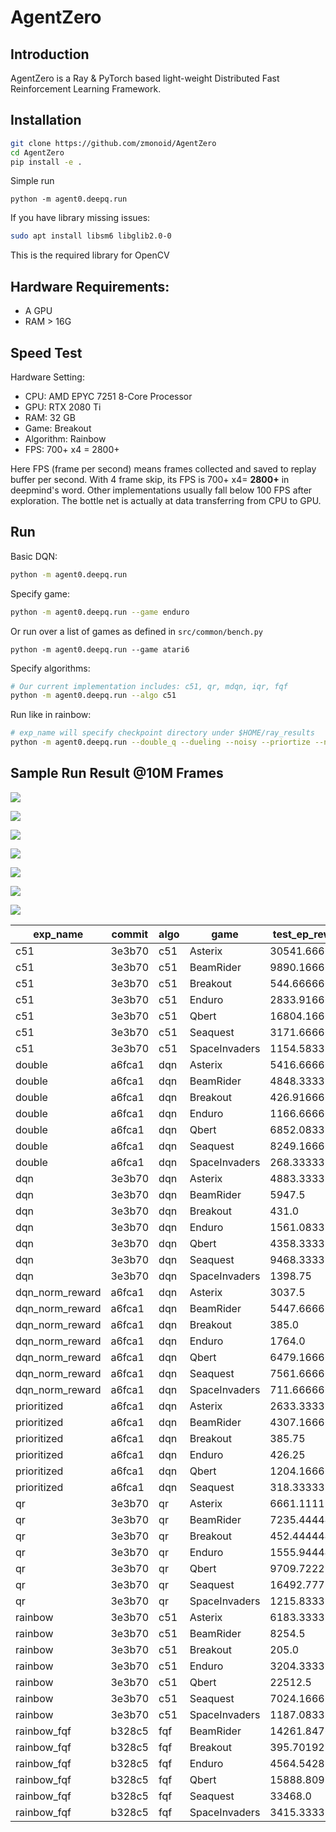 # AgentZero

## Introduction

AgentZero is a Ray & PyTorch based light-weight Distributed Fast Reinforcement Learning Framework.


## Installation
```bash
git clone https://github.com/zmonoid/AgentZero
cd AgentZero
pip install -e .
```

Simple run
```
python -m agent0.deepq.run
```

If you have library missing issues:
```bash
sudo apt install libsm6 libglib2.0-0
```
This is the required library for OpenCV

## Hardware Requirements:
- A GPU
- RAM > 16G


## Speed Test
Hardware Setting:
 - CPU: AMD EPYC 7251 8-Core Processor
 - GPU: RTX 2080 Ti
 - RAM: 32 GB
 - Game: Breakout
 - Algorithm: Rainbow
 - FPS: 700+ x4 = 2800+

Here FPS (frame per second) means frames collected and saved to replay buffer per second. With 4 frame skip, its FPS is 700+ x4= **2800+** in deepmind's word. 
Other implementations usually fall below 100 FPS after exploration. The bottle net is actually at data transferring from CPU to GPU.

## Run

Basic DQN:
```bash
python -m agent0.deepq.run
```

Specify game:
```bash
python -m agent0.deepq.run --game enduro
```
Or run over a list of games as defined in ```src/common/bench.py```
```
python -m agent0.deepq.run --game atari6
```
Specify algorithms:
```bash
# Our current implementation includes: c51, qr, mdqn, iqr, fqf
python -m agent0.deepq.run --algo c51
```

Run like in rainbow:
```bash
# exp_name will specify checkpoint directory under $HOME/ray_results
python -m agent0.deepq.run --double_q --dueling --noisy --priortize --n_step 3 --game atari47 --algo c51 --exp_name atari_rainbow
```

## Sample Run Result @10M Frames


![](imgs/Asterix.png)

![](imgs/BeamRider.png)

![](imgs/Breakout.png)

![](imgs/Enduro.png)

![](imgs/Qbert.png)

![](imgs/Seaquest.png)

![](imgs/SpaceInvaders.png)


| exp_name        | commit | algo | game          | test_ep_reward_mean | max     | min     | ckpt_frame |
|-----------------|--------|------|---------------|---------------------|---------|---------|------------|
| c51             | 3e3b70 | c51  | Asterix       | 30541.666666666668  | 39300.0 | 10700.0 | 10000640   |
| c51             | 3e3b70 | c51  | BeamRider     | 9890.166666666666   | 18472.0 | 4606.0  | 9600000    |
| c51             | 3e3b70 | c51  | Breakout      | 544.6666666666666   | 840.0   | 365.0   | 7040000    |
| c51             | 3e3b70 | c51  | Enduro        | 2833.9166666666665  | 5258.0  | 1914.0  | 7040000    |
| c51             | 3e3b70 | c51  | Qbert         | 16804.166666666668  | 20100.0 | 12275.0 | 10000640   |
| c51             | 3e3b70 | c51  | Seaquest      | 3171.6666666666665  | 4440.0  | 1940.0  | 9920000    |
| c51             | 3e3b70 | c51  | SpaceInvaders | 1154.5833333333333  | 1860.0  | 570.0   | 4160000    |
| double          | a6fca1 | dqn  | Asterix       | 5416.666666666667   | 7700.0  | 2700.0  | 8960000    |
| double          | a6fca1 | dqn  | BeamRider     | 4848.333333333333   | 7776.0  | 2160.0  | 1920000    |
| double          | a6fca1 | dqn  | Breakout      | 426.9166666666667   | 758.0   | 309.0   | 8000000    |
| double          | a6fca1 | dqn  | Enduro        | 1166.6666666666667  | 1391.0  | 796.0   | 5760000    |
| double          | a6fca1 | dqn  | Qbert         | 6852.083333333333   | 8750.0  | 4075.0  | 8960000    |
| double          | a6fca1 | dqn  | Seaquest      | 8249.166666666666   | 11740.0 | 5420.0  | 10000640   |
| double          | a6fca1 | dqn  | SpaceInvaders | 268.3333333333333   | 410.0   | 155.0   | 640000     |
| dqn             | 3e3b70 | dqn  | Asterix       | 4883.333333333333   | 7700.0  | 3600.0  | 9280000    |
| dqn             | 3e3b70 | dqn  | BeamRider     | 5947.5              | 9468.0  | 3000.0  | 9920000    |
| dqn             | 3e3b70 | dqn  | Breakout      | 431.0               | 835.0   | 145.0   | 9920000    |
| dqn             | 3e3b70 | dqn  | Enduro        | 1561.0833333333333  | 1977.0  | 1074.0  | 7360000    |
| dqn             | 3e3b70 | dqn  | Qbert         | 4358.333333333333   | 4700.0  | 4150.0  | 9600000    |
| dqn             | 3e3b70 | dqn  | Seaquest      | 9468.333333333334   | 14610.0 | 5140.0  | 9920000    |
| dqn             | 3e3b70 | dqn  | SpaceInvaders | 1398.75             | 2490.0  | 600.0   | 9920000    |
| dqn_norm_reward | a6fca1 | dqn  | Asterix       | 3037.5              | 5400.0  | 900.0   | 9920000    |
| dqn_norm_reward | a6fca1 | dqn  | BeamRider     | 5447.666666666667   | 8886.0  | 1692.0  | 6080000    |
| dqn_norm_reward | a6fca1 | dqn  | Breakout      | 385.0               | 425.0   | 280.0   | 8960000    |
| dqn_norm_reward | a6fca1 | dqn  | Enduro        | 1764.0              | 2262.0  | 1059.0  | 5120000    |
| dqn_norm_reward | a6fca1 | dqn  | Qbert         | 6479.166666666667   | 7825.0  | 3800.0  | 10000640   |
| dqn_norm_reward | a6fca1 | dqn  | Seaquest      | 7561.666666666667   | 15490.0 | 3820.0  | 9280000    |
| dqn_norm_reward | a6fca1 | dqn  | SpaceInvaders | 711.6666666666666   | 1375.0  | 550.0   | 2880000    |
| prioritized     | a6fca1 | dqn  | Asterix       | 2633.3333333333335  | 3300.0  | 1150.0  | 7680000    |
| prioritized     | a6fca1 | dqn  | BeamRider     | 4307.166666666667   | 7162.0  | 1380.0  | 8960000    |
| prioritized     | a6fca1 | dqn  | Breakout      | 385.75              | 420.0   | 325.0   | 7040000    |
| prioritized     | a6fca1 | dqn  | Enduro        | 426.25              | 478.0   | 386.0   | 2240000    |
| prioritized     | a6fca1 | dqn  | Qbert         | 1204.1666666666667  | 4550.0  | 400.0   | 2880000    |
| prioritized     | a6fca1 | dqn  | Seaquest      | 318.3333333333333   | 800.0   | 140.0   | 1600000    |
| qr              | 3e3b70 | qr   | Asterix       | 6661.111111111111   | 8700.0  | 4200.0  | 9280000    |
| qr              | 3e3b70 | qr   | BeamRider     | 7235.444444444444   | 11050.0 | 3140.0  | 10000640   |
| qr              | 3e3b70 | qr   | Breakout      | 452.44444444444446  | 789.0   | 338.0   | 10000640   |
| qr              | 3e3b70 | qr   | Enduro        | 1555.9444444444443  | 1992.0  | 1032.0  | 6720000    |
| qr              | 3e3b70 | qr   | Qbert         | 9709.722222222223   | 15875.0 | 3950.0  | 10000640   |
| qr              | 3e3b70 | qr   | Seaquest      | 16492.777777777777  | 28970.0 | 6830.0  | 9280000    |
| qr              | 3e3b70 | qr   | SpaceInvaders | 1215.8333333333333  | 2120.0  | 540.0   | 6080000    |
| rainbow         | 3e3b70 | c51  | Asterix       | 6183.333333333333   | 8900.0  | 3100.0  | 9920000    |
| rainbow         | 3e3b70 | c51  | BeamRider     | 8254.5              | 13758.0 | 4220.0  | 3840000    |
| rainbow         | 3e3b70 | c51  | Breakout      | 205.0               | 348.0   | 30.0    | 10000640   |
| rainbow         | 3e3b70 | c51  | Enduro        | 3204.3333333333335  | 4696.0  | 1673.0  | 6720000    |
| rainbow         | 3e3b70 | c51  | Qbert         | 22512.5             | 26675.0 | 15925.0 | 9600000    |
| rainbow         | 3e3b70 | c51  | Seaquest      | 7024.166666666667   | 12550.0 | 4080.0  | 7680000    |
| rainbow         | 3e3b70 | c51  | SpaceInvaders | 1187.0833333333333  | 2660.0  | 540.0   | 2880000    |
| rainbow_fqf     | b328c5 | fqf  | BeamRider     | 14261.84761904762   | 31040.0 | 3540.0  | 7680000    |
| rainbow_fqf     | b328c5 | fqf  | Breakout      | 395.7019230769231   | 430.0   | 147.0   | 10000640   |
| rainbow_fqf     | b328c5 | fqf  | Enduro        | 4564.542857142857   | 9479.0  | 1333.0  | 7680000    |
| rainbow_fqf     | b328c5 | fqf  | Qbert         | 15888.809523809523  | 23075.0 | 11750.0 | 10000640   |
| rainbow_fqf     | b328c5 | fqf  | Seaquest      | 33468.0             | 82550.0 | 4160.0  | 10000640   |
| rainbow_fqf     | b328c5 | fqf  | SpaceInvaders | 3415.3333333333335  | 10790.0 | 575.0   | 10000640   |

